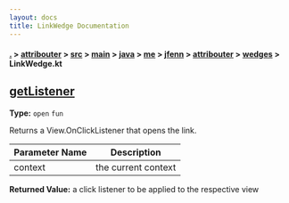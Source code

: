 ```yaml
---
layout: docs
title: LinkWedge Documentation
---
```

#### [.](./../../../../../../../../index) > [attribouter](./../../../../../../../index) > [src](./../../../../../../index) > [main](./../../../../../index) > [java](./../../../../index) > [me](./../../../index) > [jfenn](./../../index) > [attribouter](./../index) > [wedges](./index) > **LinkWedge.kt**

## [getListener](https://github.com/fennifith/Attribouter/blob/main/attribouter/src/main/java/me/jfenn/attribouter/wedges/LinkWedge.kt#L44)

**Type:** `open` `fun`

Returns a View.OnClickListener that opens the link. 





|Parameter Name|Description|
|-----|-----|
|context|the current context|


**Returned Value:** a click listener to be applied to the respective view  








